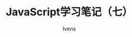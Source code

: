 ---
layout: post
title: "JavaScript学习笔记（七）"
subtitle: ''
author: "Ivens"
header-mask: 0.2
header-img: "img/in-post/2019-11-4/th.jpg"
hidden: true
tags:
  - 前端学习笔记
---